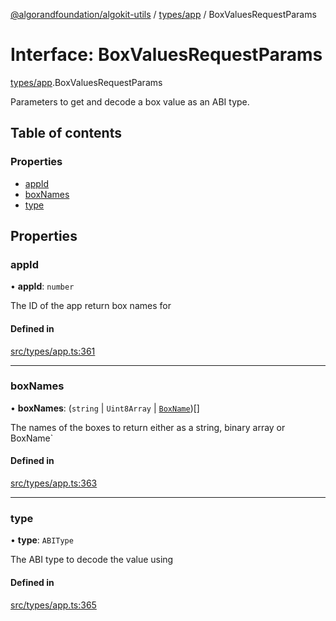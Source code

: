 [@algorandfoundation/algokit-utils](../README.md) / [types/app](../modules/types_app.md) / BoxValuesRequestParams

# Interface: BoxValuesRequestParams

[types/app](../modules/types_app.md).BoxValuesRequestParams

Parameters to get and decode a box value as an ABI type.

## Table of contents

### Properties

- [appId](types_app.BoxValuesRequestParams.md#appid)
- [boxNames](types_app.BoxValuesRequestParams.md#boxnames)
- [type](types_app.BoxValuesRequestParams.md#type)

## Properties

### appId

• **appId**: `number`

The ID of the app return box names for

#### Defined in

[src/types/app.ts:361](https://github.com/algorandfoundation/algokit-utils-ts/blob/main/src/types/app.ts#L361)

___

### boxNames

• **boxNames**: (`string` \| `Uint8Array` \| [`BoxName`](types_app.BoxName.md))[]

The names of the boxes to return either as a string, binary array or BoxName`

#### Defined in

[src/types/app.ts:363](https://github.com/algorandfoundation/algokit-utils-ts/blob/main/src/types/app.ts#L363)

___

### type

• **type**: `ABIType`

The ABI type to decode the value using

#### Defined in

[src/types/app.ts:365](https://github.com/algorandfoundation/algokit-utils-ts/blob/main/src/types/app.ts#L365)
